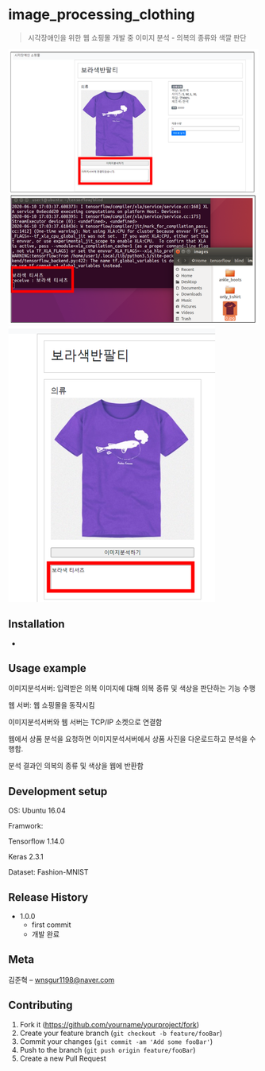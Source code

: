 # image_processing_clothing
> 시각장애인을 위한 웹 쇼핑몰 개발 중 이미지 분석 - 의복의 종류와 색깔 판단

![](readme-img/web1.png)
![](readme-img/image_server-result.png)
![](readme-img/web-result.png)

## Installation

-

## Usage example

이미지분석서버: 입력받은 의복 이미지에 대해 의복 종류 및 색상을 판단하는 기능 수행

웹 서버: 웹 쇼핑몰을 동작시킴

이미지분석서버와 웹 서버는 TCP/IP 소켓으로 연결함

웹에서 상품 분석을 요청하면 이미지분석서버에서 상품 사진을 다운로드하고 분석을 수행함. 

분석 결과인 의복의 종류 및 색상을 웹에 반환함

## Development setup

OS: Ubuntu 16.04

Framwork: 

Tensorflow 1.14.0

Keras 2.3.1

Dataset: Fashion-MNIST

## Release History

* 1.0.0
    * first commit
    * 개발 완료

## Meta

김준혁 – wnsgur1198@naver.com

## Contributing

1. Fork it (<https://github.com/yourname/yourproject/fork>)
2. Create your feature branch (`git checkout -b feature/fooBar`)
3. Commit your changes (`git commit -am 'Add some fooBar'`)
4. Push to the branch (`git push origin feature/fooBar`)
5. Create a new Pull Request

<!-- Markdown link & img dfn's -->

